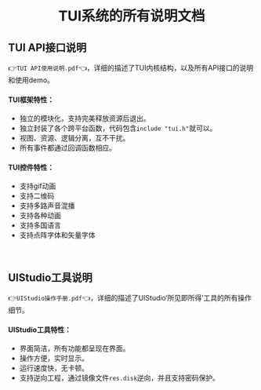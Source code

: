 <h1 align="center"> TUI系统的所有说明文档 </h1>


## TUI API接口说明
👉`TUI API使用说明.pdf`👈，详细的描述了TUI内核结构，以及所有API接口的说明和使用demo。

#### TUI框架特性：
* 独立的模块化，支持完美释放资源后退出。
* 独立封装了各个跨平台函数，代码包含`include "tui.h"`就可以。
* 视图、资源、逻辑分离，互不干扰。
* 所有事件都通过回调函数相应。

#### TUI控件特性：
* 支持gif动画
* 支持二维码
* 支持多路声音混播
* 支持各种动画
* 支持多国语言
* 支持点阵字体和矢量字体

<br>

## UIStudio工具说明
👉`UIStudio操作手册.pdf`👈，详细的描述了UIStudio‘所见即所得’工具的所有操作细节。

#### UIStudio工具特性：
* 界面简洁，所有功能都呈现在界面。
* 操作方便，实时显示。
* 运行速度快，无卡顿。
* 支持逆向工程，通过镜像文件`res.disk`逆向，并且支持密码保护。
